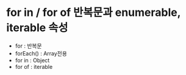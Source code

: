 # for in / for of 반복문과 enumerable, iterable 속성

- for : 반복문
- forEach() : Array전용
- for in : Object
- for of : iterable
